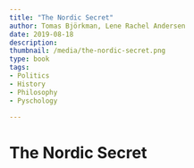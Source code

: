 ```yaml
---
title: "The Nordic Secret"
author: Tomas Björkman, Lene Rachel Andersen
date: 2019-08-18
description: 
thumbnail: /media/the-nordic-secret.png
type: book
tags:
- Politics
- History
- Philosophy
- Pyschology

---
```


# The Nordic Secret
